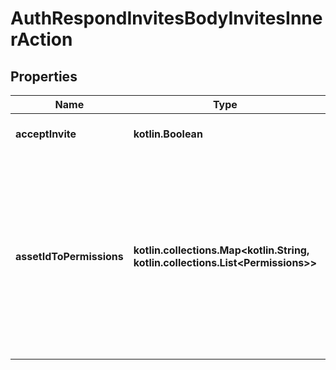 
# AuthRespondInvitesBodyInvitesInnerAction

## Properties
| Name | Type | Description | Notes |
| ------------ | ------------- | ------------- | ------------- |
| **acceptInvite** | **kotlin.Boolean** | Whether the invite/request is accepted. |  |
| **assetIdToPermissions** | **kotlin.collections.Map&lt;kotlin.String, kotlin.collections.List&lt;Permissions&gt;&gt;** | An object mapping asset ids to lists of business permissions. This can be used to setting/requesting permissions on various assets. If accepting an invite or request, this object would be used to grant asset permissions to the member or partner.  |  [optional] |




